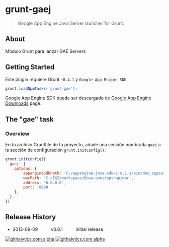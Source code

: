 # grunt-gaej

> Google App Engine Java Server launcher for Grunt.

## About
Módulo Grunt para lanzar GAE Servers

## Getting Started
Este plugin requiere Grunt `~0.4.1` y `Google App Engine SDK`.

```js
grunt.loadNpmTasks('grunt-gae');
```

Google App Engine SDK puede ser descargado de [Google App Engine Downloads](https://developers.google.com/appengine/downloads) page.

## The "gae" task

### Overview
En tu archivo Gruntfile de tu proyecto, añade una sección nombrada `gaej` a la sección de configuración `grunt.initConfig()`.

```js
grunt.initConfig({
  gaej: {
    options: {
        appengineSdkPath: 'C:/appengine-java-sdk-1.8.1.1/bin/dev_appserver.cmd',
        warPath: 'C:/IGZ/workspace/bbva-onestopshop/war',
        address: '0.0.0.0',
        port: '8888'
    },
  },
})
```
## Release History
 * 2013-09-09   v0.0.1   initial release

[![githalytics.com alpha](https://cruel-carlota.pagodabox.com/09f9aacdf9d835d771e7fe90f8495eba "githalytics.com")](http://githalytics.com/maciejzasada/grunt-gae)
[![githalytics.com alpha](https://cruel-carlota.pagodabox.com/5fe337c7298ecdd5a70182701804cd18 "githalytics.com")](http://githalytics.com/maciejzasada/grunt-gae)
